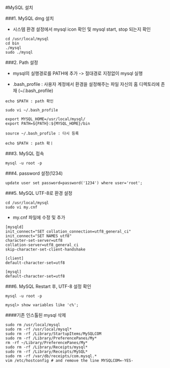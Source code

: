 #MySQL 설치

###1. MySQL dmg 설치
 - 시스템 환경 설정에서 mysql icon 확인 및 mysql start, stop 되는지 확인

```
cd /usr/local/mysql
cd bin
./mysql
sudo ./mysql
```

###2. Path 설정
 - mysql의 실행경로를 PATH에 추가 -> 절대경로 지정없이 mysql 실행
 
  - .bash_profile : 사용자 계정에서 환경을 설정해주는 파일
  자신의 홈 디렉토리에 존재 (~/.bash_profile)

```
echo $PATH : path 확인

sudo vi ~/.bash_profile

export MYSQL_HOME=/usr/local/mysql/
export PATH=${PATH}:${MYSQL_HOME}/bin

source ~/.bash_profile : 다시 등록

echo $PATH : path 확ㅣ
```

###3. MySQL 접속
```
mysql -u root -p
```

###4. password 설정(1234)
```
update user set password=password('1234') where user='root';
```


###5. MySQL UTF-8로 환경 설정
```
cd /usr/local/mysql
sudo vi my.cnf
```

 - my.cnf 파일에 수정 및 추가
```
[mysqld]
init_connect="SET collation_connection=utf8_general_ci"
init_connect="SET NAMES utf8"
character-set-server=utf8
collation-server=utf8_general_ci
skip-character-set-client-handshake

[client]
default-character-set=utf8

[mysql]
default-character-set=utf8
```

###6. MySQL Restart 후, UTF-8 설정 확인

```
mysql -u root -p

mysql> show variables like 'c%';
```



####기존 인스톨된 mysql 삭제
```
sudo rm /usr/local/mysql
sudo rm -rf /usr/local/mysql*
sudo rm -rf /Library/StartupItems/MySQLCOM
sudo rm -rf /Library/PreferencePanes/My*
rm -rf ~/Library/PreferencePanes/My*
sudo rm -rf /Library/Receipts/mysql*
sudo rm -rf /Library/Receipts/MySQL*
sudo rm -rf /var/db/receipts/com.mysql.*
vim /etc/hostconfig # and remove the line MYSQLCOM=-YES-
```
